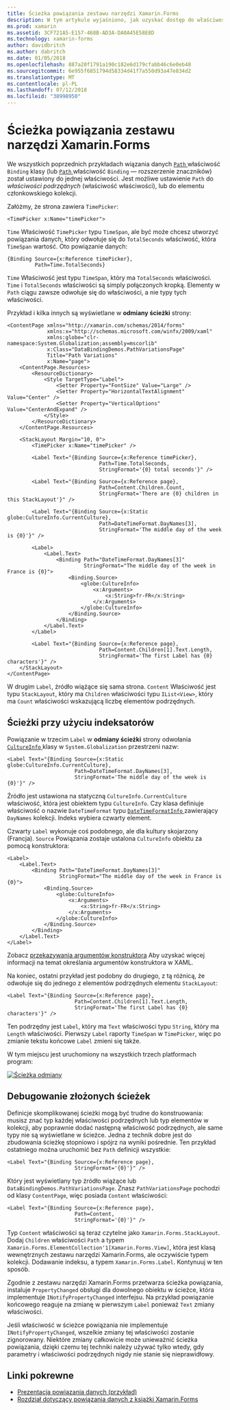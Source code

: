 ```yaml
---
title: Ścieżka powiązania zestawu narzędzi Xamarin.Forms
description: W tym artykule wyjaśniono, jak uzyskać dostęp do właściwości podrzędnych i elementy członkowskie kolekcji z właściwością ścieżki klasy wiązania za pomocą powiązania danych zestawu narzędzi Xamarin.Forms.
ms.prod: xamarin
ms.assetid: 3CF721A5-E157-468B-AD3A-DA0A45E58E8D
ms.technology: xamarin-forms
author: davidbritch
ms.author: dabritch
ms.date: 01/05/2018
ms.openlocfilehash: 887a20f1791a190c182e6d179cfabb46c6e0eb48
ms.sourcegitcommit: 6e955f6851794d58334d41f7a550d93a47e834d2
ms.translationtype: MT
ms.contentlocale: pl-PL
ms.lasthandoff: 07/12/2018
ms.locfileid: "38998950"
---
```

# <a name="xamarinforms-binding-path"></a>Ścieżka powiązania zestawu narzędzi Xamarin.Forms

We wszystkich poprzednich przykładach wiązania danych [ `Path` ](xref:Xamarin.Forms.Binding.Path) właściwość `Binding` klasy (lub [ `Path` ](xref:Xamarin.Forms.Xaml.BindingExtension.Path) właściwość `Binding` — rozszerzenie znaczników) został ustawiony do jednej właściwości. Jest możliwe ustawienie `Path` do *właściwości podrzędnych* (właściwość właściwości), lub do elementu członkowskiego kolekcji.

Załóżmy, że strona zawiera `TimePicker`:

```xaml
<TimePicker x:Name="timePicker">
```

`Time` Właściwość `TimePicker` typu `TimeSpan`, ale być może chcesz utworzyć powiązania danych, który odwołuje się do `TotalSeconds` właściwość, która `TimeSpan` wartość. Oto powiązanie danych:

```xaml
{Binding Source={x:Reference timePicker},
         Path=Time.TotalSeconds}
```

`Time` Właściwość jest typu `TimeSpan`, który ma `TotalSeconds` właściwości. `Time` i `TotalSeconds` właściwości są simply połączonych kropką. Elementy w `Path` ciągu zawsze odwołuje się do właściwości, a nie typy tych właściwości.

Przykład i kilka innych są wyświetlane w **odmiany ścieżki** strony:

```xaml
<ContentPage xmlns="http://xamarin.com/schemas/2014/forms"
             xmlns:x="http://schemas.microsoft.com/winfx/2009/xaml"
             xmlns:globe="clr-namespace:System.Globalization;assembly=mscorlib"
             x:Class="DataBindingDemos.PathVariationsPage"
             Title="Path Variations"
             x:Name="page">
    <ContentPage.Resources>
        <ResourceDictionary>
            <Style TargetType="Label">
                <Setter Property="FontSize" Value="Large" />
                <Setter Property="HorizontalTextAlignment" Value="Center" />
                <Setter Property="VerticalOptions" Value="CenterAndExpand" />
            </Style>
        </ResourceDictionary>
    </ContentPage.Resources>

    <StackLayout Margin="10, 0">
        <TimePicker x:Name="timePicker" />

        <Label Text="{Binding Source={x:Reference timePicker},
                              Path=Time.TotalSeconds,
                              StringFormat='{0} total seconds'}" />

        <Label Text="{Binding Source={x:Reference page},
                              Path=Content.Children.Count,
                              StringFormat='There are {0} children in this StackLayout'}" />

        <Label Text="{Binding Source={x:Static globe:CultureInfo.CurrentCulture},
                              Path=DateTimeFormat.DayNames[3],
                              StringFormat='The middle day of the week is {0}'}" />

        <Label>
            <Label.Text>
                <Binding Path="DateTimeFormat.DayNames[3]"
                         StringFormat="The middle day of the week in France is {0}">
                    <Binding.Source>
                        <globe:CultureInfo>
                            <x:Arguments>
                                <x:String>fr-FR</x:String>
                            </x:Arguments>
                        </globe:CultureInfo>
                    </Binding.Source>
                </Binding>
            </Label.Text>
        </Label>

        <Label Text="{Binding Source={x:Reference page},
                              Path=Content.Children[1].Text.Length,
                              StringFormat='The first Label has {0} characters'}" />
    </StackLayout>
</ContentPage>
```

W drugim `Label`, źródło wiążące się sama strona. `Content` Właściwość jest typu `StackLayout`, który ma `Children` właściwości typu `IList<View>`, który ma `Count` właściwości wskazującą liczbę elementów podrzędnych.

## <a name="paths-with-indexers"></a>Ścieżki przy użyciu indeksatorów

Powiązanie w trzecim `Label` w **odmiany ścieżki** strony odwołania [ `CultureInfo` ](xref:System.Globalization.CultureInfo) klasy w `System.Globalization` przestrzeni nazw:

```xaml
<Label Text="{Binding Source={x:Static globe:CultureInfo.CurrentCulture},
                      Path=DateTimeFormat.DayNames[3],
                      StringFormat='The middle day of the week is {0}'}" />
```

Źródło jest ustawiona na statyczną `CultureInfo.CurrentCulture` właściwość, która jest obiektem typu `CultureInfo`. Czy klasa definiuje właściwość o nazwie `DateTimeFormat` typu [ `DateTimeFormatInfo` ](xref:System.Globalization.DateTimeFormatInfo) zawierający `DayNames` kolekcji. Indeks wybiera czwarty element.

Czwarty `Label` wykonuje coś podobnego, ale dla kultury skojarzony (Francja). `Source` Powiązania zostaje ustalona `CultureInfo` obiektu za pomocą konstruktora:

```xaml
<Label>
    <Label.Text>
        <Binding Path="DateTimeFormat.DayNames[3]"
                 StringFormat="The middle day of the week in France is {0}">
            <Binding.Source>
                <globe:CultureInfo>
                    <x:Arguments>
                        <x:String>fr-FR</x:String>
                    </x:Arguments>
                </globe:CultureInfo>
            </Binding.Source>
        </Binding>
    </Label.Text>
</Label>
```

Zobacz [przekazywania argumentów konstruktora](~/xamarin-forms/xaml/passing-arguments.md#constructor_arguments) Aby uzyskać więcej informacji na temat określania argumentów konstruktora w XAML.

Na koniec, ostatni przykład jest podobny do drugiego, z tą różnicą, że odwołuje się do jednego z elementów podrzędnych elementu `StackLayout`:

```xaml
<Label Text="{Binding Source={x:Reference page},
                      Path=Content.Children[1].Text.Length,
                      StringFormat='The first Label has {0} characters'}" />
```

Ten podrzędny jest `Label`, który ma `Text` właściwości typu `String`, który ma `Length` właściwości. Pierwszy `Label` raporty `TimeSpan` w `TimePicker`, więc po zmianie tekstu końcowe `Label` zmieni się także.

W tym miejscu jest uruchomiony na wszystkich trzech platformach program:

[![Ścieżka odmiany](binding-path-images/pathvariations-small.png "odmiany ścieżki")](binding-path-images/pathvariations-large.png#lightbox "odmiany ścieżki")

## <a name="debugging-complex-paths"></a>Debugowanie złożonych ścieżek

Definicje skomplikowanej ścieżki mogą być trudne do konstruowania: musisz znać typ każdej właściwości podrzędnych lub typ elementów w kolekcji, aby poprawnie dodać następną właściwość podrzędnych, ale same typy nie są wyświetlane w ścieżce. Jedna z technik dobre jest do zbudowania ścieżkę stopniowo i spójrz na wyniki pośrednie. Ten przykład ostatniego można uruchomić bez `Path` definicji wszystkie:

```xaml
<Label Text="{Binding Source={x:Reference page},
                      StringFormat='{0}'}" />
```

Który jest wyświetlany typ źródło wiążące lub `DataBindingDemos.PathVariationsPage`. Znasz `PathVariationsPage` pochodzi od klasy `ContentPage`, więc posiada `Content` właściwości:

```xaml
<Label Text="{Binding Source={x:Reference page},
                      Path=Content,
                      StringFormat='{0}'}" />
```

Typ `Content` właściwości są teraz czytelne jako `Xamarin.Forms.StackLayout`. Dodaj `Children` właściwości `Path` a typem `Xamarin.Forms.ElementCollection'1[Xamarin.Forms.View]`, która jest klasą wewnętrznych zestawu narzędzi Xamarin.Forms, ale oczywiście typem kolekcji. Dodawanie indeksu, a typem `Xamarin.Forms.Label`. Kontynuuj w ten sposób.

Zgodnie z zestawu narzędzi Xamarin.Forms przetwarza ścieżka powiązania, instaluje `PropertyChanged` obsługi dla dowolnego obiektu w ścieżce, która implementuje `INotifyPropertyChanged` interfejsu. Na przykład powiązanie końcowego reaguje na zmianę w pierwszym `Label` ponieważ `Text` zmiany właściwości.

Jeśli właściwość w ścieżce powiązania nie implementuje `INotifyPropertyChanged`, wszelkie zmiany tej właściwości zostanie zignorowany. Niektóre zmiany całkowicie może unieważnić ścieżka powiązania, dzięki czemu tej techniki należy używać tylko wtedy, gdy parametry i właściwości podrzędnych nigdy nie stanie się nieprawidłowy.



## <a name="related-links"></a>Linki pokrewne

- [Prezentacja powiązania danych (przykład)](https://developer.xamarin.com/samples/xamarin-forms/DataBindingDemos/)
- [Rozdział dotyczący powiązania danych z książki Xamarin.Forms](~/xamarin-forms/creating-mobile-apps-xamarin-forms/summaries/chapter16.md)
